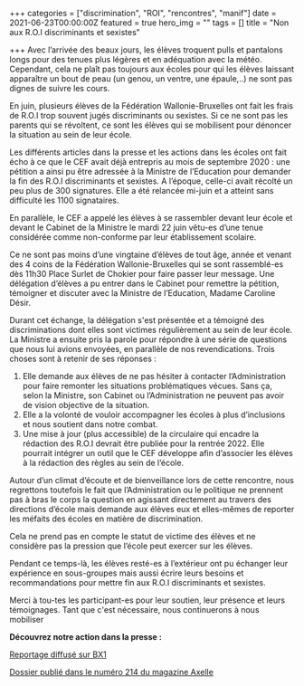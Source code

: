+++
categories = ["discrimination", "ROI", "rencontres", "manif"]
date = 2021-06-23T00:00:00Z
featured = true
hero_img = ""
tags = []
title = "Non aux R.O.I discriminants et sexistes"

+++
Avec l’arrivée des beaux jours, les élèves troquent pulls et pantalons longs pour des tenues plus légères et en adéquation avec la météo. Cependant, cela ne plaît pas toujours aux écoles pour qui les élèves laissant apparaître un bout de peau (un genou, un ventre, une épaule,..) ne sont pas dignes de suivre les cours.

En juin, plusieurs élèves de la Fédération Wallonie-Bruxelles ont fait les frais de R.O.I trop souvent jugés discriminants ou sexistes. Si ce ne sont pas les parents qui se révoltent, ce sont les élèves qui se mobilisent pour dénoncer la situation au sein de leur école.

Les différents articles dans la presse et les actions dans les écoles ont fait écho à ce que le CEF avait déjà entrepris au mois de septembre 2020 : une pétition a ainsi pu être adressée à la Ministre de l’Education pour demander la fin des R.O.I discriminants et sexistes. A l’époque, celle-ci avait récolté un peu plus de 300 signatures. Elle a été relancée mi-juin et a atteint sans difficulté les 1100 signataires.

En parallèle, le CEF a appelé les élèves à se rassembler devant leur école et devant le Cabinet de la Ministre le mardi 22 juin vêtu-es d’une tenue considérée comme non-conforme par leur établissement scolaire.

Ce ne sont pas moins d’une vingtaine d’élèves de tout âge, année et venant des 4 coins de la Fédération Wallonie-Bruxelles qui se sont rassemblé-es dès 11h30 Place Surlet de Chokier pour faire passer leur message. Une délégation d’élèves a pu entrer dans le Cabinet pour remettre la pétition, témoigner et discuter avec la Ministre de l’Education, Madame Caroline Désir.

Durant cet échange, la délégation s'est présentée et a témoigné des discriminations dont elles sont victimes régulièrement au sein de leur école. La Ministre a ensuite pris la parole pour répondre à une série de questions que nous lui avions envoyées, en parallèle de nos revendications. Trois choses sont à retenir de ses réponses : 

1. Elle demande aux élèves de ne pas hésiter à contacter l’Administration pour faire remonter les situations problématiques vécues. Sans ça, selon la Ministre, son Cabinet ou l’Administration ne peuvent pas avoir de vision objective de la situation.
2. Elle a la volonté de vouloir accompagner les écoles à plus d’inclusions et nous soutient dans notre combat.
3. Une mise à jour (plus accessible) de la circulaire qui encadre la rédaction des R.O.I devrait être publiée pour la rentrée 2022. Elle pourrait intégrer un outil que le CEF développe afin d’associer les élèves à la rédaction des règles au sein de l’école.

Autour d’un climat d’écoute et de bienveillance lors de cette rencontre, nous regrettons toutefois le fait que l’Administration ou le politique ne prennent pas à bras le corps la question en agissant directement au travers des directions d’école mais demande aux élèves eux et elles-mêmes de reporter les méfaits des écoles en matière de discrimination.  
  
Cela ne prend pas en compte le statut de victime des élèves et ne considère pas la pression que l’école peut exercer sur les élèves.  
  
Pendant ce temps-là, les élèves resté-es à l’extérieur ont pu échanger leur expérience en sous-groupes mais aussi écrire leurs besoins et recommandations pour mettre fin aux R.O.I discriminants et sexistes.

Merci à tou-tes les participant-es pour leur soutien, leur présence et leurs témoignages. Tant que c'est nécessaire, nous continuerons à nous mobiliser

**Découvrez notre action dans la presse :**

[Reportage diffusé sur BX1]()

[Dossier publié dans le numéro 214 du magazine Axelle](https://www.axellemag.be/ecoles-sexisme-regles-vestimentaires/) 